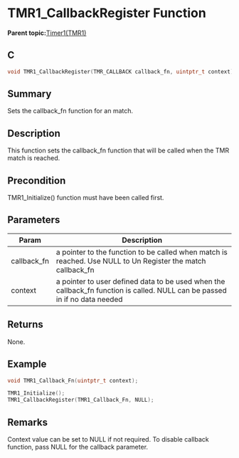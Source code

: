 # TMR1\_CallbackRegister Function

**Parent topic:**[Timer1\(TMR1\)](GUID-FBA83258-F84E-46B4-9CAA-9B5B03A70F0B.md)

## C

```c
void TMR1_CallbackRegister(TMR_CALLBACK callback_fn, uintptr_t context);
```

## Summary

Sets the callback\_fn function for an match.

## Description

This function sets the callback\_fn function that will be called when the TMR<br />match is reached.

## Precondition

TMR1\_Initialize\(\) function must have been called first.

## Parameters

|Param|Description|
|-----|-----------|
|callback\_fn|a pointer to the function to be called when match is reached. Use NULL to Un Register the match callback\_fn|
|context|a pointer to user defined data to be used when the callback\_fn function is called. NULL can be passed in if no data needed|

## Returns

None.

## Example

```c
void TMR1_Callback_Fn(uintptr_t context);

TMR1_Initialize();
TMR1_CallbackRegister(TMR1_Callback_Fn, NULL);
```

## Remarks

Context value can be set to NULL if not required. To disable callback function, pass NULL for the callback parameter.

